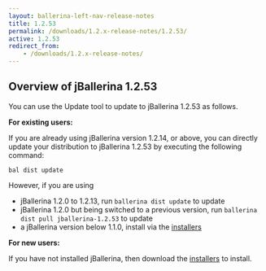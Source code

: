 ```yaml
---
layout: ballerina-left-nav-release-notes
title: 1.2.53
permalink: /downloads/1.2.x-release-notes/1.2.53/
active: 1.2.53
redirect_from:
    - /downloads/1.2.x-release-notes/
---
```


## Overview of jBallerina 1.2.53

You can use the Update tool to update to jBallerina 1.2.53 as follows.

**For existing users:**

If you are already using jBallerina version 1.2.14, or above, you can directly update your distribution to jBallerina 1.2.53 by executing the following command:

```
bal dist update
```

However, if you are using

- jBallerina 1.2.0 to 1.2.13, run `ballerina dist update` to update
- jBallerina 1.2.0 but being switched to a previous version, run `ballerina dist pull jballerina-1.2.53` to update
- a jBallerina version below 1.1.0, install via the [installers](https://ballerina.io/downloads/)

**For new users:**

If you have not installed jBallerina, then download the [installers](https://ballerina.io/downloads/) to install.

<style>.cGitButtonContainer, .cBallerinaTocContainer {display:none;}</style>